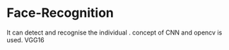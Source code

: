 # Face-Recognition
It can detect and recognise the individual .
concept of CNN and opencv is used.
VGG16
